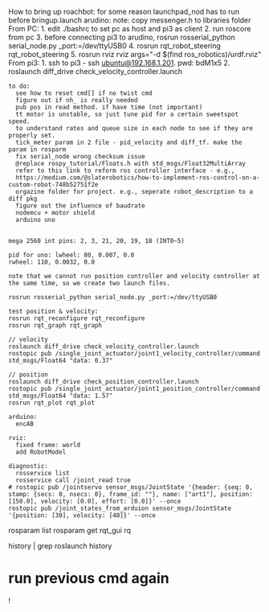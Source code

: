 
  How to bring up roachbot:
    for some reason launchpad_nod has to run before bringup.launch
    arudino:
      note: copy messenger.h to libraries folder      
    From PC:
      1. edit ./bashrc to set pc as host and pi3 as client
      2. run roscore from pc
      3. before connecting pi3 to arudino, rosrun rosserial_python serial_node.py _port:=/dev/ttyUSB0 
      4. rosrun rqt_robot_steering rqt_robot_steering
      5. rosrun rviz rviz args="-d $(find ros_robotics)/urdf.rviz"
    From pi3:
      1. ssh to pi3 - ssh ubuntu@192.168.1.201. pwd: bdM1x5
      2. roslaunch diff_drive check_velocity_controller.launch       

    to do:
      see how to reset cmd[] if no twist cmd 
      figure out if nh_ is really needed
      pub pos in read method. if have time (not important)
      tt motor is unstable, so just tune pid for a certain sweetspot speed.      
      to understand rates and queue size in each node to see if they are properly set.
      tick_meter param in 2 file - pid_velocity and diff_tf. make the param in rosparm
      fix serial_node wrong checksum issue
      @replace rospy_tutorial/Floats.h with std_msgs/Float32MultiArray 
      refer to this link to reform ros controller interface - e.g., 
      https://medium.com/@slaterobotics/how-to-implement-ros-control-on-a-custom-robot-748b52751f2e
      orgazine folder for project. e.g., seperate robot_description to a diff pkg 
      figure out the influence of baudrate
      nodemcu + motor shield
      arduino uno
      

    mega 2560 int pins: 2, 3, 21, 20, 19, 18 (INT0~5)

    pid for uno: lwheel: 80, 0.007, 0.0
    rwheel: 110, 0.0032, 0.0

    note that we cannot run position controller and velocity controller at the same time, so we create two launch files.
    
    rosrun rosserial_python serial_node.py _port:=/dev/ttyUSB0

    test position & velocity:
    rosrun rqt_reconfigure rqt_reconfigure
    rosrun rqt_graph rqt_graph

    // velocity
    roslaunch diff_drive check_velocity_controller.launch
    rostopic pub /single_joint_actuator/joint1_velocity_controller/command std_msgs/Float64 "data: 0.37"
    
    // position
    roslaunch diff_drive check_position_controller.launch
    rostopic pub /single_joint_actuator/joint1_position_controller/command std_msgs/Float64 "data: 1.57"
    rosrun rqt_plot rqt_plot
    
    arduino:
      encAB

    rviz:
      fixed frame: world
      add RobotModel

    diagnostic:
      rosservice list
      rosservice call /joint_read true
    # rostopic pub /jointservo sensor_msgs/JointState '{header: {seq: 0, stamp: {secs: 0, nsecs: 0}, frame_id: ""}, name: ["art1"], position: [150.0], velocity: [0.0], effort: [0.0]}' --once
    rostopic pub /joint_states_from_arduion sensor_msgs/JointState '{position: [30], velocity: [40]}' --once

rosparam list
rosparam get <param key>
rqt_gui rq

 history | grep roslaunch
 history <number>
 # run previous cmd again
 !<number>
